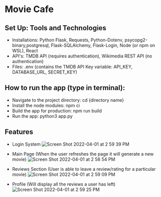 # Movie Cafe

## Set Up: Tools and Technologies
* Installations: Python Flask, Requests, Python-Dotenv, psycopg2-binary,postgresql, Flask-SQLAlchemy, Flask-Login, Node (or npm on WSL), React
* API's: TMDB API (requires authentication), Wikimedia REST API (no authentication)
* Files: .env (contains the TMDB API Key variable: API_KEY, DATABASE_URL, SECRET_KEY)

## How to run the app (type in terminal):
* Navigate to the project directory: cd {directory name}
* Install the node modules: npm ci
* Build the app for production: npm run build
* Run the app: python3 app.py

## Features
* Login System
![Screen Shot 2022-04-01 at 2 59 39 PM](https://user-images.githubusercontent.com/57018537/161325499-ce4a6fdc-8acf-42ba-ac73-6e14286ab2eb.png)

* Main Page (When the user refreshes the page it will generate a new movie) 
![Screen Shot 2022-04-01 at 2 58 54 PM](https://user-images.githubusercontent.com/57018537/161325529-3dcb8c22-7097-4f20-b1ce-403a1077a335.png)

* Reviews Section (User is able to leave a review/rating for a particular movie) 
![Screen Shot 2022-04-01 at 2 59 09 PM](https://user-images.githubusercontent.com/57018537/161325675-85309774-62c9-4004-ae48-5e52a58d9092.png)

* Profile (Will display all the reviews a user has left)
![Screen Shot 2022-04-01 at 2 59 25 PM](https://user-images.githubusercontent.com/57018537/161325797-0be42b9a-41b4-4045-bd73-87e6d5025991.png)
